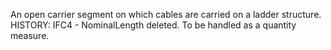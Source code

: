 ﻿An open carrier segment on which cables are carried on a ladder structure.
HISTORY: IFC4 - NominalLength deleted. To be handled as a quantity measure.